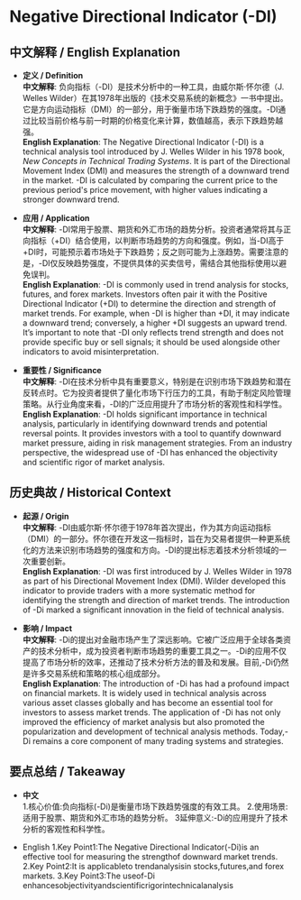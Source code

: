 # Negative Directional Indicator (-DI)

## 中文解释 / English Explanation

* **定义 / Definition**  
  **中文解释**: 负向指标（-DI）是技术分析中的一种工具，由威尔斯·怀尔德（J. Welles Wilder）在其1978年出版的《技术交易系统的新概念》一书中提出。它是方向运动指标（DMI）的一部分，用于衡量市场下跌趋势的强度。-DI通过比较当前价格与前一时期的价格变化来计算，数值越高，表示下跌趋势越强。  
  **English Explanation**: The Negative Directional Indicator (-DI) is a technical analysis tool introduced by J. Welles Wilder in his 1978 book, *New Concepts in Technical Trading Systems*. It is part of the Directional Movement Index (DMI) and measures the strength of a downward trend in the market. -DI is calculated by comparing the current price to the previous period's price movement, with higher values indicating a stronger downward trend.

* **应用 / Application**  
  **中文解释**: -DI常用于股票、期货和外汇市场的趋势分析。投资者通常将其与正向指标（+DI）结合使用，以判断市场趋势的方向和强度。例如，当-DI高于+DI时，可能预示着市场处于下跌趋势；反之则可能为上涨趋势。需要注意的是，-DI仅反映趋势强度，不提供具体的买卖信号，需结合其他指标使用以避免误判。  
  **English Explanation**: -DI is commonly used in trend analysis for stocks, futures, and forex markets. Investors often pair it with the Positive Directional Indicator (+DI) to determine the direction and strength of market trends. For example, when -DI is higher than +DI, it may indicate a downward trend; conversely, a higher +DI suggests an upward trend. It’s important to note that -DI only reflects trend strength and does not provide specific buy or sell signals; it should be used alongside other indicators to avoid misinterpretation.

* **重要性 / Significance**  
  **中文解释**: -DI在技术分析中具有重要意义，特别是在识别市场下跌趋势和潜在反转点时。它为投资者提供了量化市场下行压力的工具，有助于制定风险管理策略。从行业角度来看，-DI的广泛应用提升了市场分析的客观性和科学性。  
  **English Explanation**: -DI holds significant importance in technical analysis, particularly in identifying downward trends and potential reversal points. It provides investors with a tool to quantify downward market pressure, aiding in risk management strategies. From an industry perspective, the widespread use of -DI has enhanced the objectivity and scientific rigor of market analysis.

## 历史典故 / Historical Context

* **起源 / Origin**  
  **中文解释**: -DI由威尔斯·怀尔德于1978年首次提出，作为其方向运动指标（DMI）的一部分。怀尔德在开发这一指标时，旨在为交易者提供一种更系统化的方法来识别市场趋势的强度和方向。-DI的提出标志着技术分析领域的一次重要创新。  
  **English Explanation**: -DI was first introduced by J. Welles Wilder in 1978 as part of his Directional Movement Index (DMI). Wilder developed this indicator to provide traders with a more systematic method for identifying the strength and direction of market trends. The introduction of -Di marked a significant innovation in the field of technical analysis.

* **影响 / Impact**  
  **中文解释**: -Di的提出对金融市场产生了深远影响。它被广泛应用于全球各类资产的技术分析中，成为投资者判断市场趋势的重要工具之一。-Di的应用不仅提高了市场分析的效率，还推动了技术分析方法的普及和发展。目前,-Di仍然是许多交易系统和策略的核心组成部分。  
  **English Explanation**: The introduction of -Di has had a profound impact on financial markets. It is widely used in technical analysis across various asset classes globally and has become an essential tool for investors to assess market trends. The application of -Di has not only improved the efficiency of market analysis but also promoted the popularization and development of technical analysis methods. Today,-Di remains a core component of many trading systems and strategies.

## 要点总结 / Takeaway

* **中文**  
  1.核心价值:负向指标(-Di)是衡量市场下跌趋势强度的有效工具。
  2.使用场景:适用于股票、期货和外汇市场的趋势分析。
  3延伸意义:-Di的应用提升了技术分析的客观性和科学性。

* English
  1.Key Point1:The Negative Directional Indicator(-Di)is an effective tool for measuring the strengthof downward market trends.
  2.Key Point2:It is applicableto trendanalysisin stocks,futures,and forex markets.
  3.Key Point3:The useof-Di enhancesobjectivityandscientificrigorintechnicalanalysis